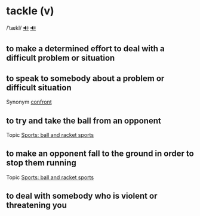 # tackle (v)

/ˈtækl/ [🔊](https://www.oxfordlearnersdictionaries.com/media/english/uk_pron/t/tac/tackl/tackled__gb_1.mp3) [🔊](https://www.oxfordlearnersdictionaries.com/media/english/us_pron/t/tac/tackl/tackle__us_1.mp3)

## to make a determined effort to deal with a difficult problem or situation

## to speak to somebody about a problem or difficult situation

Synonym [confront](../c/confront-v.md#confront-something---to-deal-with-a-problem-or-situation)

## to try and take the ball from an opponent

Topic [Sports: ball and racket sports](../topics/sports-ball-and-racket-sports.md#sports-ball--racket-sports)

## to make an opponent fall to the ground in order to stop them running

Topic [Sports: ball and racket sports](../topics/sports-ball-and-racket-sports.md#sports-ball--racket-sports)

## to deal with somebody who is violent or threatening you